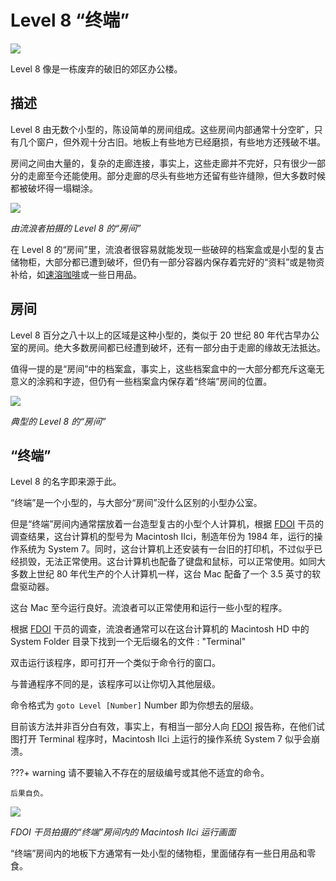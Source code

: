 # Level 8 “终端”

![](https://pic2.zhimg.com/80/v2-532729dac85217b983c8adbc88a997f3_720w.webp)

Level 8 像是一栋废弃的破旧的郊区办公楼。

## 描述

Level 8 由无数个小型的，陈设简单的房间组成。这些房间内部通常十分空旷，只有几个窗户，但外观十分古旧。地板上有些地方已经磨损，有些地方还残破不堪。

房间之间由大量的，复杂的走廊连接，事实上，这些走廊并不完好，只有很少一部分的走廊至今还能使用。部分走廊的尽头有些地方还留有些许缝隙，但大多数时候都被破坏得一塌糊涂。

![](https://image.zhaohonghao-qwq.com/file/379f5fb346e000fdda18e.jpg)

*由流浪者拍摄的 Level 8 的“房间”*

在 Level 8 的“房间”里，流浪者很容易就能发现一些破碎的档案盒或是小型的复古储物柜，大部分都已遭到破坏，但仍有一部分容器内保存着完好的“资料”或是物资补给，如[速溶咖啡](https://chocolateater.github.io/FD-Class/Objects/instant_coffee/)或一些日用品。

## 房间

Level 8 百分之八十以上的区域是这种小型的，类似于 20 世纪 80 年代古早办公室的房间。绝大多数房间都已经遭到破坏，还有一部分由于走廊的缘故无法抵达。

值得一提的是“房间”中的档案盒，事实上，这些档案盒中的一大部分都充斥这毫无意义的涂鸦和字迹，但仍有一些档案盒内保存着“终端”房间的位置。

![](https://image.zhaohonghao-qwq.com/file/1374f356de0691269cb11.jpg)

*典型的 Level 8 的“房间”*

## “终端”

Level 8 的名字即来源于此。

“终端”是一个小型的，与大部分“房间”没什么区别的小型办公室。

但是“终端”房间内通常摆放着一台造型复古的小型个人计算机，根据 [FDOI](https://chocolateater.github.io/FD-Class/Organizations/FDOI/) 干员的调查结果，这台计算机的型号为 Macintosh IIci，制造年份为 1984 年，运行的操作系统为 System 7。同时，这台计算机上还安装有一台旧的打印机，不过似乎已经损毁，无法正常使用。这台计算机也配备了键盘和鼠标，可以正常使用。如同大多数上世纪 80 年代生产的个人计算机一样，这台 Mac 配备了一个 3.5 英寸的软盘驱动器。

这台 Mac 至今运行良好。流浪者可以正常使用和运行一些小型的程序。

根据 [FDOI](https://chocolateater.github.io/FD-Class/Organizations/FDOI/) 干员的调查，流浪者通常可以在这台计算机的 Macintosh HD 中的 System Folder 目录下找到一个无后缀名的文件 : "Terminal"

双击运行该程序，即可打开一个类似于命令行的窗口。

与普通程序不同的是，该程序可以让你切入其他层级。

命令格式为 ``goto Level [Number]`` Number 即为你想去的层级。

目前该方法并非百分白有效，事实上，有相当一部分人向 [FDOI](https://chocolateater.github.io/FD-Class/Organizations/FDOI/) 报告称，在他们试图打开 Terminal 程序时，Macintosh IIci 上运行的操作系统 System 7 似乎会崩溃。

???+ warning
    请不要输入不存在的层级编号或其他不适宜的命令。

    后果自负。

![](https://image.zhaohonghao-qwq.com/file/3ca11aa0a5598bd5c6768.png)

*FDOI 干员拍摄的“终端”房间内的 Macintosh IIci 运行画面*

“终端”房间内的地板下方通常有一处小型的储物柜，里面储存有一些日用品和零食。